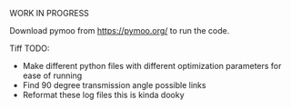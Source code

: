 WORK IN PROGRESS

Download pymoo from https://pymoo.org/ to run the code.

Tiff TODO:
- Make different python files with different optimization parameters for ease of running
- Find 90 degree transmission angle possible links 
- Reformat these log files this is kinda dooky

